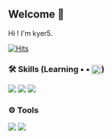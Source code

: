 ## Welcome 🐰
Hi ! I'm kyer5.

[![Hits](https://hits.seeyoufarm.com/api/count/incr/badge.svg?url=https%3A%2F%2Fgithub.com%2Fkyer5-counter&count_bg=%23F69D9D&title_bg=%23555555&icon=github.svg&icon_color=%23E7E7E7&title=hits&edge_flat=false)](https://hits.seeyoufarm.com)

### 🛠 Skills (Learning • • <img align="center" width="20px" alt="깃캣" src="https://github.githubassets.com/images/mona-loading-dark.gif"/>)
<p>
  <a href="https://www.java.com/en/" target="_blank" class="simple-icon"><img src="https://img.shields.io/badge/Java-EB282A?style=flat&logo=Java&logoColor=white"/></a>
  <a href="https://spring.io/projects/spring-boot" target="_blank" class="simple-icon"><img src="https://img.shields.io/badge/Spring Boot-6db33f?style=flat&logo=SpringBoot&logoColor=white"/></a>
  <a href="https://www.mysql.com" target="_blank" class="simple-icon"><img src="https://img.shields.io/badge/MySQL-4479A1?style=flat&logo=MySQL&logoColor=white"/></a>
</p>

### ⚙️ Tools
<p>
  <a href="https://www.jetbrains.com/ko-kr/idea/" target="_blank" class="simple-icon"><img src="https://img.shields.io/badge/IntelliJ IDEA-000000?style=flat&logo=IntelliJ IDEA&logoColor=white"/></a>
  <a href="https://git-scm.com" target="_blank" class="simple-icon"><img src="https://img.shields.io/badge/Git-f05032?style=flat&logo=Git&logoColor=white"/></a>
</p>
